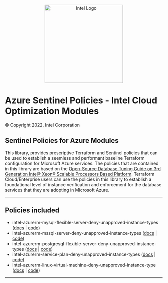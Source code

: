<p align="center">
  <img src="https://github.com/intel/policy-library-intel-azure/blob/main/images/logo-classicblue-800px.png?raw=true" alt="Intel Logo" width="250"/>
</p>

# Azure Sentinel Policies - Intel Cloud Optimization Modules

© Copyright 2022, Intel Corporation

## Sentinel Policies for Azure Modules

This library, provides prescriptive Terraform and Sentinel policies that can be used to establish a seemless and performant baseline Terraform configuration for Microsoft Azure services. The policies that are contained in this library are based on the [Open-Source Database Tuning Guide on 3rd Generation Intel® Xeon® Scalable Processors Based Platform](https://www.intel.com/content/dam/develop/external/us/en/documents/Open-Source-Database-Tuning-Guide-on-3rd-Generation-Intel-Xeon-Scalable-Processors.pdf). Terraform Cloud/Enterprise users can use the policies in this library to establish a foundational level of instance verification and enforcement for the database services that they are adopting in Microsoft Azure.

---

## Policies included

- intel-azurerm-mysql-flexible-server-deny-unapproved-instance-types ([docs](https://github.com/OTCShare2/policy-library-intel-azure/blob/main/docs/policies/intel-azurerm-mysql-flexible-server-deny-unapproved-instance-types.md) | [code](https://github.com/OTCShare2/policy-library-intel-azure/blob/main/policies/intel-azurerm-mysql-flexible-server-deny-unapproved-instance-types/intel-azurerm-mysql-flexible-server-deny-unapproved-instance-types.sentinel))
- intel-azurerm-mssql-server-deny-unapproved-instance-types ([docs](https://github.com/OTCShare2/policy-library-intel-azure/blob/main/docs/policies/intel-azurerm-mssql-server-deny-unapproved-instance-types.md) | [code](https://github.com/OTCShare2/policy-library-intel-azure/blob/main/policies/intel-azurerm-mssql-server-deny-unapproved-instance-types/intel-azurerm-mssql-server-deny-unapproved-instance-types.sentinel))
- intel-azurerm-postgresql-flexible-server-deny-unapproved-instance-types ([docs](https://github.com/OTCShare2/policy-library-intel-azure/blob/main/docs/policies/intel-azurerm-postgresql-flexible-server-deny-unapproved-instance-types.md) | [code](https://github.com/OTCShare2/policy-library-intel-azure/blob/main/policies/intel-azurerm-postgresql-flexible-server-deny-unapproved-instance-types/intel-azurerm-postgresql-flexible-server-deny-unapproved-instance-types.sentinel))
- intel-azurerm-service-plan-deny-unapproved-instance-types ([docs](https://github.com/OTCShare2/policy-library-intel-azure/blob/main/docs/policies/intel-azurerm-service-plan-deny-unapproved-instance-types.md) | [code](https://github.com/OTCShare2/policy-library-intel-azure/blob/main/policies/intel-azurerm-service-plan-deny-unapproved-instance-types/intel-azurerm-service-plan-deny-unapproved-instance-types.sentinel))
- intel-azurerm-linux-virtual-machine-deny-unapproved-instance-type ([docs](https://github.com/OTCShare2/policy-library-intel-azure/blob/main/docs/policies/intel-azurerm-linux-virtual-machine-deny-unapproved-instance-type.md) | [code](https://github.com/OTCShare2/policy-library-intel-azure/blob/main/policies/intel-azurerm-linux-virtual-machine-deny-unapproved-instance-type/intel-azurerm-linux-virtual-machine-deny-unapproved-instance-type.sentinel))
---
